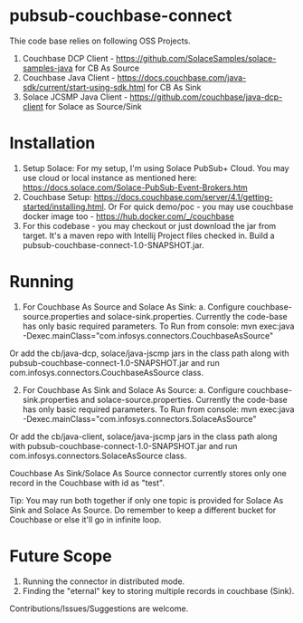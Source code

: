 # pubsub-couchbase-connect
 Thie code base relies on following OSS Projects.
 1. Couchbase DCP Client - https://github.com/SolaceSamples/solace-samples-java for CB As Source
 2. Couchbase Java Client - https://docs.couchbase.com/java-sdk/current/start-using-sdk.html for CB As Sink
 2. Solace JCSMP Java Client - https://github.com/couchbase/java-dcp-client for Solace as Source/Sink
 
# Installation
1. Setup Solace: For my setup, I'm using Solace PubSub+ Cloud. You may use cloud or local instance as mentioned here: https://docs.solace.com/Solace-PubSub-Event-Brokers.htm
2. Couchbase Setup: https://docs.couchbase.com/server/4.1/getting-started/installing.html. Or For quick demo/poc - you may use couchbase docker image too - https://hub.docker.com/_/couchbase
3. For this codebase - you may checkout or just download the jar from target. It's a maven repo with Intellij Project files checked in. Build a pubsub-couchbase-connect-1.0-SNAPSHOT.jar.

# Running
1. For Couchbase As Source and Solace As Sink:
 a. Configure couchbase-source.properties and solace-sink.properties. Currently the code-base has only basic required parameters.
 To Run from console: mvn exec:java -Dexec.mainClass="com.infosys.connectors.CouchbaseAsSource"
 
 Or add the cb/java-dcp, solace/java-jscmp jars in the class path along with pubsub-couchbase-connect-1.0-SNAPSHOT.jar and run com.infosys.connectors.CouchbaseAsSource class.
 
2. For Couchbase As Sink and Solace As Source:
 a. Configure couchbase-sink.properties and solace-source.properties. Currently the code-base has only basic required parameters.
 To Run from console: mvn exec:java -Dexec.mainClass="com.infosys.connectors.SolaceAsSource"
 
 Or add the cb/java-client, solace/java-jscmp jars in the class path along with pubsub-couchbase-connect-1.0-SNAPSHOT.jar and run com.infosys.connectors.SolaceAsSource class.
 
 Couchbase As Sink/Solace As Source connector currently stores only one record in the Couchbase with id as "test". 
 
Tip: You may run both together if only one topic is provided for Solace As Sink and Solace As Source. Do remember to keep a different bucket for Couchbase or else it'll go in infinite loop.

# Future Scope
1. Running the connector in distributed mode.
2. Finding the "eternal" key to storing multiple records in couchbase (Sink).

Contributions/Issues/Suggestions are welcome.

